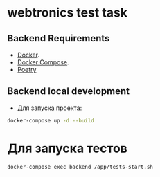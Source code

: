 # webtronics test task

## Backend Requirements

* [Docker](https://www.docker.com/).
* [Docker Compose](https://docs.docker.com/compose/install/).
* [Poetry](https://python-poetry.org/) 

## Backend local development

* Для запуска проекта:

```bash
docker-compose up -d --build
```

# Для запуска тестов 

```Bash
docker-compose exec backend /app/tests-start.sh
```
